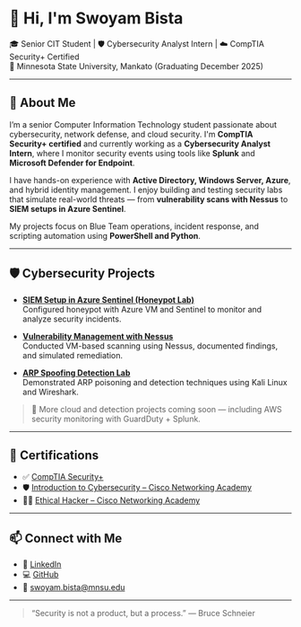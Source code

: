 # 👋 Hi, I'm Swoyam Bista

🎓 Senior CIT Student | 🛡️ Cybersecurity Analyst Intern | ☁️ CompTIA Security+ Certified  
📍 Minnesota State University, Mankato (Graduating December 2025)

---

## 🧠 About Me

I’m a senior Computer Information Technology student passionate about cybersecurity, network defense, and cloud security. I'm **CompTIA Security+ certified** and currently working as a **Cybersecurity Analyst Intern**, where I monitor security events using tools like **Splunk** and **Microsoft Defender for Endpoint**.

I have hands-on experience with **Active Directory, Windows Server, Azure**, and hybrid identity management. I enjoy building and testing security labs that simulate real-world threats — from **vulnerability scans with Nessus** to **SIEM setups in Azure Sentinel**.

My projects focus on Blue Team operations, incident response, and scripting automation using **PowerShell and Python**.

---

## 🛡️ Cybersecurity Projects

- **[SIEM Setup in Azure Sentinel (Honeypot Lab)](https://github.com/Swoyam21/Sentinel_Lab-HoneyPot)**  
  Configured honeypot with Azure VM and Sentinel to monitor and analyze security incidents.

- **[Vulnerability Management with Nessus](https://github.com/Swoyam21/Vulnerability-Management-with-Nessus)**  
  Conducted VM-based scanning using Nessus, documented findings, and simulated remediation.

- **[ARP Spoofing Detection Lab](https://github.com/Swoyam21/arp-spoofing-mitm-lab)**  
  Demonstrated ARP poisoning and detection techniques using Kali Linux and Wireshark.

> 🧪 More cloud and detection projects coming soon — including AWS security monitoring with GuardDuty + Splunk.

---

## 🏅 Certifications

- ✅ [CompTIA Security+](https://www.credly.com/badges/b18e3423-7122-4b7a-810e-c1ef41fe836f/public_url)  
- 🛡️ [Introduction to Cybersecurity – Cisco Networking Academy](https://www.credly.com/badges/ca0a84fc-8b8e-4731-8fdf-28b6bae33c01)  
- 🕵️‍♂️ [Ethical Hacker – Cisco Networking Academy](https://www.credly.com/badges/f22014a6-8b89-4e8f-9fb1-89fd90335989)

---

## 📫 Connect with Me

- 🔗 [LinkedIn](https://www.linkedin.com/in/swoyam-bista/)
- 💻 [GitHub](https://github.com/Swoyam21)
- 📧 swoyam.bista@mnsu.edu

---

> “Security is not a product, but a process.” — Bruce Schneier
